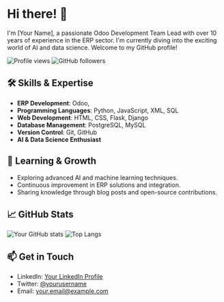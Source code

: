 # Hi there! 👋

I'm [Your Name], a passionate Odoo Development Team Lead with over 10 years of experience in the ERP sector. I'm currently diving into the exciting world of AI and data science. Welcome to my GitHub profile!

![Profile views](https://komarev.com/ghpvc/?username=yourusername&color=blueviolet)
![GitHub followers](https://img.shields.io/github/followers/yourusername?label=Followers&style=social)

## 🛠️ Skills & Expertise

- **ERP Development**: Odoo,
- **Programming Languages**: Python, JavaScript, XML, SQL
- **Web Development**: HTML, CSS, Flask, Django
- **Database Management**: PostgreSQL, MySQL
- **Version Control**: Git, GitHub
- **AI & Data Science Enthusiast**

## 🌱 Learning & Growth

- Exploring advanced AI and machine learning techniques.
- Continuous improvement in ERP solutions and integration.
- Sharing knowledge through blog posts and open-source contributions.

## 📈 GitHub Stats

![Your GitHub stats](https://github-readme-stats.vercel.app/api?username=yourusername&show_icons=true&theme=radical)
![Top Langs](https://github-readme-stats.vercel.app/api/top-langs/?username=yourusername&layout=compact&theme=radical)

## 📫 Get in Touch

- LinkedIn: [Your LinkedIn Profile](https://linkedin.com/in/yourusername)
- Twitter: [@yourusername](https://twitter.com/yourusername)
- Email: [your.email@example.com](mailto:your.email@example.com)
